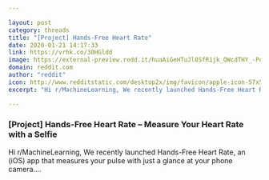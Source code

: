 ```yaml
---

layout: post
category: threads
title: "[Project] Hands-Free Heart Rate"
date: 2020-01-21 14:17:33
link: https://vrhk.co/30HGldd
image: https://external-preview.redd.it/huaAiGeHTuJl8SfR1jk_QWcdTHY_-Pop97KY7IvU1JM.jpg?width=800&height=418.848167539&auto=webp&s=afe66e67b6bc314a380f156829b3c0d3aad495a2
domain: reddit.com
author: "reddit"
icon: http://www.redditstatic.com/desktop2x/img/favicon/apple-icon-57x57.png
excerpt: "Hi r/MachineLearning, We recently launched Hands-Free Heart Rate, an (iOS) app that measures your pulse with just a glance at your phone camera...."

---
```


### [Project] Hands-Free Heart Rate – Measure Your Heart Rate with a Selfie

Hi r/MachineLearning, We recently launched Hands-Free Heart Rate, an (iOS) app that measures your pulse with just a glance at your phone camera....